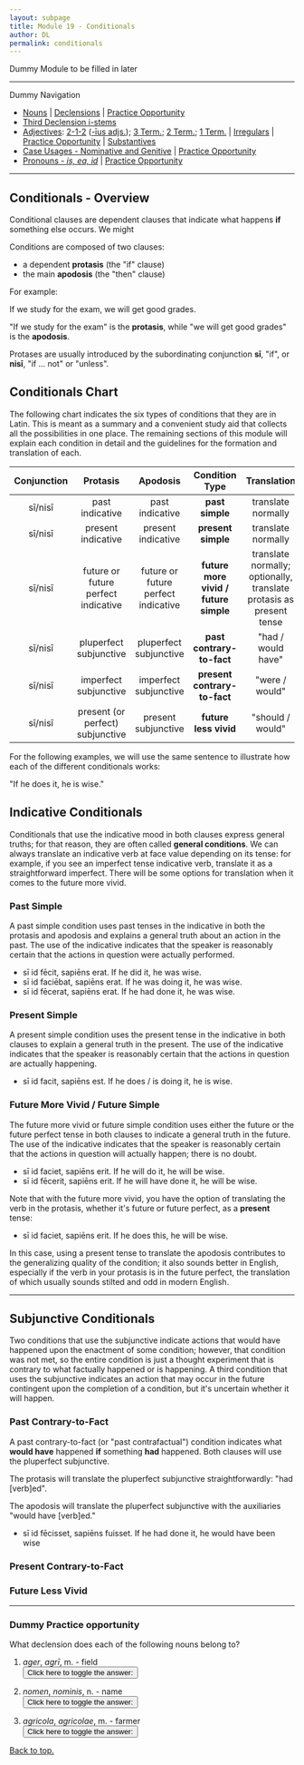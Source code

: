 ```yaml
---
layout: subpage
title: Module 19 - Conditionals
author: DL
permalink: conditionals
---
```


Dummy Module to be filled in later

***

Dummy Navigation

- [Nouns](#nouns) \| [Declensions](#declensions) \| [Practice Opportunity](#practice-opportunity)  
- [Third Declension i-stems](#third-declension-i-stems)
- [Adjectives](#adjectives): [2-1-2](#1-the-2-1-2-adjectives) ([-īus adjs.](#11--īus-adjectives)); [3 Term.](#2-three-termination-adjectives); [2 Term.](#3-two-termination-adjectives); [1 Term.](#4-one-termination-adjectives) \| [Irregulars](#5-irregulars) \| [Practice Opportunity](#practice-opportunity-1) \| [Substantives](#substantives)
- [Case Usages - Nominative and Genitive](#case-usages---nominative-and-genitive) \| [Practice Opportunity](#practice-opportunity-2)
- [Pronouns - *is, ea, id*](#pronouns---is-ea-id) \| [Practice Opportunity](#practice-opportunity-3)

***

## Conditionals - Overview

Conditional clauses are dependent clauses that indicate what happens **if** something else occurs. We might

Conditions are composed of two clauses:
- a dependent **protasis** (the "if" clause)
- the main **apodosis** (the "then" clause)

For example:

If we study for the exam, we will get good grades.

"If we study for the exam" is the **protasis**, while "we will get good grades" is the **apodosis**.

Protases are usually introduced by the subordinating conjunction **sī**, "if", or **nisī**, "if ... not" or "unless".

## Conditionals Chart

The following chart indicates the six types of conditions that they are in Latin. This is meant as a summary and a convenient study aid that collects all the possibilities in one place. The remaining sections of this module will explain each condition in detail and the guidelines for the formation and translation of each.

| **Conjunction**  | **Protasis**  |  **Apodosis** | **Condition Type**  | **Translation**  |
|:-:|:-:|:-:|:-:|:-:|
| sī/nisī  | past indicative  | past indicative  | **past simple**  | translate normally  |
| sī/nisī  | present indicative  | present indicative  | **present simple**  | translate normally  |
| sī/nisī  | future or future perfect indicative  |  future or future perfect indicative |  **future more vivid / future simple** | translate normally; optionally, translate protasis as present tense  |
| sī/nisī  | pluperfect subjunctive  | pluperfect subjunctive  | **past contrary-to-fact**  | "had / would have"  |
| sī/nisī  | imperfect subjunctive  | imperfect subjunctive  | **present contrary-to-fact**  | "were / would"  |
| sī/nisī  | present (or perfect) subjunctive  | present subjunctive  | **future less vivid**  | "should / would"  |

For the following examples, we will use the same sentence to illustrate how each of the different conditionals works:

"If he does it, he is wise."

## Indicative Conditionals

Conditionals that use the indicative mood in both clauses express general truths; for that reason, they are often called **general conditions**. We can always translate an indicative verb at face value depending on its tense: for example, if you see an imperfect tense indicative verb, translate it as a straightforward imperfect. There will be some options for translation when it comes to the future more vivid.

### Past Simple

A past simple condition uses past tenses in the indicative in both the protasis and apodosis and explains a general truth about an action in the past. The use of the indicative indicates that the speaker is reasonably certain that the actions in question were actually performed.

- sī id fēcit, sapiēns erat. If he did it, he was wise.
- sī id faciēbat, sapiēns erat. If he was doing it, he was wise.
- sī id fēcerat, sapiēns erat. If he had done it, he was wise.

### Present Simple

A present simple condition uses the present tense in the indicative in both clauses to explain a general truth in the present. The use of the indicative indicates that the speaker is reasonably certain that the actions in question are actually happening.

- sī id facit, sapiēns est. If he does / is doing it, he is wise.

### Future More Vivid / Future Simple

The future more vivid or future simple condition uses either the future or the future perfect tense in both clauses to indicate a general truth in the future. The use of the indicative indicates that the speaker is reasonably certain that the actions in question will actually happen; there is no doubt.

- sī id faciet, sapiēns erit. If he will do it, he will be wise.
- sī id fēcerit, sapiēns erit. If he will have done it, he will be wise.

Note that with the future more vivid, you have the option of translating the verb in the protasis, whether it's future or future perfect, as a **present** tense:

- sī id faciet, sapiēns erit. If he does this, he will be wise.

In this case, using a present tense to translate the apodosis contributes to the generalizing quality of the condition; it also sounds better in English, especially if the verb in your protasis is in the future perfect, the translation of which usually sounds stilted and odd in modern English.

***

## Subjunctive Conditionals

Two conditions that use the subjunctive indicate actions that would have happened upon the enactment of some condition; however, that condition was not met, so the entire condition is just a thought experiment that is contrary to what factually happened or is happening. A third condition that uses the subjunctive indicates an action that may occur in the future contingent upon the completion of a condition, but it's uncertain whether it will happen.

### Past Contrary-to-Fact

A past contrary-to-fact (or "past contrafactual") condition indicates what **would have** happened **if** something **had** happened. Both clauses will use the pluperfect subjunctive.

The protasis will translate the pluperfect subjunctive straightforwardly: "had [verb]ed".

The apodosis will translate the pluperfect subjunctive with the auxiliaries "would have [verb]ed."

- sī id fēcisset, sapiēns fuisset. If he had done it, he would have been wise

### Present Contrary-to-Fact

### Future Less Vivid

***

### Dummy Practice opportunity

What declension does each of the following nouns belong to?
1. *ager*, *agrī*, m. - field  
<button onclick="toggleDisplay('prac1')">Click here to toggle the answer:</button> <span style="display: none;" id="prac1">2nd</span>

2. *nomen*, *nominis*, n. - name  
<button onclick="toggleDisplay('prac2')">Click here to toggle the answer:</button> <span style="display: none;" id="prac2">3rd</span>

3. *agricola*, *agricolae*, m. - farmer  
<button onclick="toggleDisplay('prac3')">Click here to toggle the answer:</button> <span style="display: none;" id="prac3">1st</span>

[Back to top.](#top)

